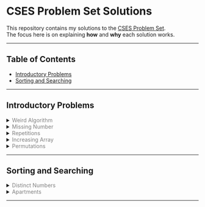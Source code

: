 # CSES Problem Set Solutions

This repository contains my solutions to the [CSES Problem Set](https://cses.fi/problemset/).  
The focus here is on explaining **how** and **why** each solution works.  

---

## Table of Contents
- [Introductory Problems](#introductory-problems)
- [Sorting and Searching](#sorting-and-searching)

---

## Introductory Problems

<details>
<summary><span style="color:grey">Weird Algorithm</span></summary>

- Start from `n`.  
- If `n` is even then divide by 2.  
- If odd then multiply by 3 and add 1.  
- Continue until `n = 1`.  
- O(log n) time.  

</details>

<details>
<summary><span style="color:grey">Missing Number</span></summary>

We know the sum of numbers from 1 to n is `n*(n+1)/2` total.  
- Read the n-1 given numbers, compute their sum.  
- Subtract from the total to find the missing number.  
- Time complexity: O(n). Space: O(1).
- test

</details>


<details>
<summary><span style="color:grey">Repetitions</span></summary>

- We iterate through the string, tracking the length of the current run of identical characters.  
- Update the maximum run length whenever it increases and reset counter back to one when it's a different character.
- Time complexity: O(n). Space: O(1).

</details>


<details>

<summary><span style="color:grey">Increasing Array</span></summary>

- Iterate through the array tracking the value of the previous element. 
- If the current element is smaller than the previous then we need to increase the total count by the difference.
- Time complexity: 0(n)

</details>


<details>

<summary><span style="color:grey">Permutations</span></summary>

- impossible solutions for `n = 2` or `n = 3` because any arrangement will have two consecutive numbers differing by 1.
- For all other `n` we can simply print all even then all odd values.
- Time complexity: O(n)

</details>



---

## Sorting and Searching

<details>
<summary><span style="color:grey">Distinct Numbers</span></summary>

- Sort the array and count the number of distinct elements by comparing each to the previous.
- The most straight forward way to accomplish this is by transforming the input array into a set and printing the size.
- Time complexity: O(n log n). Space: O(1) extra.

</details>

<details>
<summary><span style="color:grey">Apartments</span></summary>

We sort both desired sizes and available apartments.  
Use two pointers to match each applicant with the closest acceptable apartment within `k` size difference.  
- Time complexity: O(n log n).  

</details>


---
